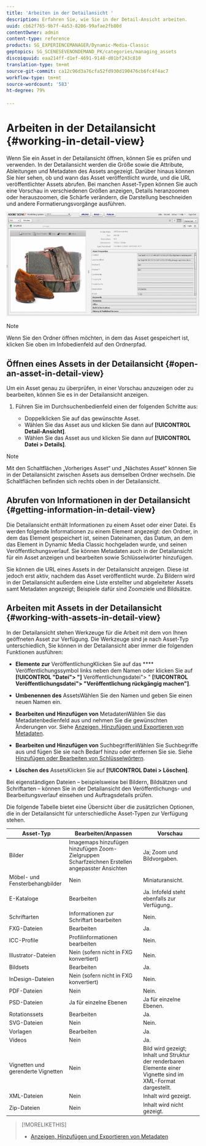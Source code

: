 ```yaml
---
title: 'Arbeiten in der Detailansicht '
description: Erfahren Sie, wie Sie in der Detail-Ansicht arbeiten.
uuid: cb62f765-9b7f-4a53-8206-99afae2fb80d
contentOwner: admin
content-type: reference
products: SG_EXPERIENCEMANAGER/Dynamic-Media-Classic
geptopics: SG_SCENESEVENONDEMAND_PK/categories/managing_assets
discoiquuid: eaa214ff-d1ef-4691-9148-d01bf243c810
translation-type: tm+mt
source-git-commit: ca12c96d3a76cfa52fd930d190476cb6fc4f4ac7
workflow-type: tm+mt
source-wordcount: '583'
ht-degree: 79%

---
```



# Arbeiten in der Detailansicht {#working-in-detail-view}

Wenn Sie ein Asset in der Detailansicht öffnen, können Sie es prüfen und verwenden. In der Detailansicht werden die Größe sowie die Attribute, Ableitungen und Metadaten des Assets angezeigt. Darüber hinaus können Sie hier sehen, ob und wann das Asset veröffentlicht wurde, und die URL veröffentlichter Assets abrufen. Bei manchen Asset-Typen können Sie auch eine Vorschau in verschiedenen Größen anzeigen, Details heranzoomen oder herauszoomen, die Schärfe verändern, die Darstellung beschneiden und andere Formatierungsvorgänge ausführen.

<!-- 

Comment Type: remark
Last Modified By: Rick Brough (rbrough@adobe.com)
Last Modified Date: 2018-06-14T13:52:46.623-0400

<p>as_detail_view_popup.png found in Downloads on local in folder "scene7-images"</p>

 -->

![Detailansicht](/help/assets/image_0.img.png)

>[!NOTE]
>
>Wenn Sie den Ordner öffnen möchten, in dem das Asset gespeichert ist, klicken Sie oben im Infobedienfeld auf den Ordnerpfad.

## Öffnen eines Assets in der Detailansicht {#open-an-asset-in-detail-view}

Um ein Asset genau zu überprüfen, in einer Vorschau anzuzeigen oder zu bearbeiten, können Sie es in der Detailansicht anzeigen.

1. Führen Sie im Durchsuchenbedienfeld einen der folgenden Schritte aus:

   * Doppelklicken Sie auf das gewünschte Asset.
   * Wählen Sie das Asset aus und klicken Sie dann auf **[!UICONTROL Detail-Ansicht]**.
   * Wählen Sie das Asset aus und klicken Sie dann auf **[!UICONTROL Datei > Details]**.

>[!NOTE]
>
>Mit den Schaltflächen „Vorheriges Asset“ und „Nächstes Asset“ können Sie in der Detailansicht zwischen Assets aus demselben Ordner wechseln. Die Schaltflächen befinden sich rechts oben in der Detailansicht.

## Abrufen von Informationen in der Detailansicht {#getting-information-in-detail-view}

Die Detailansicht enthält Informationen zu einem Asset oder einer Datei. Es werden folgende Informationen zu einem Element angezeigt: den Ordner, in dem das Element gespeichert ist, seinen Dateinamen, das Datum, an dem das Element in Dynamic Media Classic hochgeladen wurde, und seinen Veröffentlichungsverlauf. Sie können Metadaten auch in der Detailansicht für ein Asset anzeigen und bearbeiten sowie Schlüsselwörter hinzufügen.

Sie können die URL eines Assets in der Detailansicht anzeigen. Diese ist jedoch erst aktiv, nachdem das Asset veröffentlicht wurde. Zu Bildern wird in der Detailansicht außerdem eine Liste erstellter und abgeleiteter Assets samt Metadaten angezeigt; Beispiele dafür sind Zoomziele und Bildsätze.

## Arbeiten mit Assets in der Detailansicht {#working-with-assets-in-detail-view}

In der Detailansicht stehen Werkzeuge für die Arbeit mit dem von Ihnen geöffneten Asset zur Verfügung. Die Werkzeuge sind je nach Asset-Typ unterschiedlich, Sie können in der Detailansicht aber immer die folgenden Funktionen ausführen:

* **Elemente zur**
VeröffentlichungKlicken Sie auf das  **** Veröffentlichungssymbol links neben dem Namen oder klicken Sie auf  **[!UICONTROL &quot;Datei&quot;> &quot;]** Veröffentlichungsdatei&quot;> &quot; **[!UICONTROL Veröffentlichungsdatei&quot;> &quot;Veröffentlichung rückgängig machen&quot;]**.

* **Umbenennen des**
AssetsWählen Sie den Namen und geben Sie einen neuen Namen ein.

* **Bearbeiten und Hinzufügen von**
MetadatenWählen Sie das Metadatenbedienfeld aus und nehmen Sie die gewünschten Änderungen vor. Siehe [Anzeigen, Hinzufügen und Exportieren von Metadaten](/help/viewing-adding-exporting-metadata.md).

* **Bearbeiten und Hinzufügen von**
SuchbegriffenWählen Sie Suchbegriffe aus und fügen Sie sie nach Bedarf hinzu oder entfernen Sie sie. Siehe [Hinzufügen oder Bearbeiten von Schlüsselwörtern](/help/viewing-adding-exporting-metadata.md).

* **Löschen des**
AssetsKlicken Sie auf  **[!UICONTROL Datei > Löschen]**.

Bei eigenständigen Dateien – beispielsweise bei Bildern, Bildsätzen und Schriftarten – können Sie in der Detailansicht den Veröffentlichungs- und Bearbeitungsverlauf einsehen und Auftragsdetails prüfen.

Die folgende Tabelle bietet eine Übersicht über die zusätzlichen Optionen, die in der Detailansicht für unterschiedliche Asset-Typen zur Verfügung stehen.

| Asset-Typ | Bearbeiten/Anpassen | Vorschau |
|--- |--- |--- |
| Bilder | Imagemaps hinzufügen hinzufügen Zoom-Zielgruppen Scharfzeichnen Erstellen angepasster Ansichten | Ja; Zoom und Bildvorgaben. |
| Möbel- und Fensterbehangbilder | Nein | Miniaturansicht. |
| E-Kataloge | Bearbeiten | Ja. Infofeld steht ebenfalls zur Verfügung.. |
| Schriftarten | Informationen zur Schriftart bearbeiten | Nein. |
| FXG-Dateien | Bearbeiten | Ja. |
| ICC-Profile | Profilinformationen bearbeiten | Nein. |
| Illustrator-Dateien | Nein (sofern nicht in FXG konvertiert) | Nein. |
| Bildsets | Bearbeiten | Ja. |
| InDesign-Dateien | Nein (sofern nicht in FXG konvertiert) | Nein. |
| PDF-Dateien | Nein | Nein. |
| PSD-Dateien | Ja für einzelne Ebenen | Ja für einzelne Ebenen. |
| Rotationssets | Bearbeiten | Ja. |
| SVG-Dateien | Nein | Nein. |
| Vorlagen | Bearbeiten | Ja. |
| Videos | Nein | Ja. |
| Vignetten und gerenderte Vignetten | Nein | Bild wird gezeigt; Inhalt und Struktur der renderbaren Elemente einer Vignette sind im XML-Format dargestellt. |
| XML-Dateien | Nein | Inhalt wird gezeigt. |
| Zip-Dateien | Nein | Inhalt wird nicht gezeigt. |

>[!MORELIKETHIS]
>
>* [Anzeigen, Hinzufügen und Exportieren von Metadaten](viewing-adding-exporting-metadata.md#viewing_adding_and_exporting_metadata)

